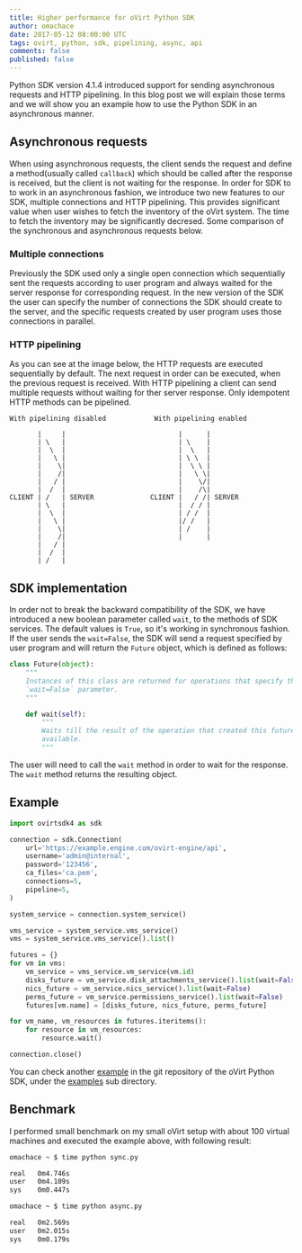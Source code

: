 ```yaml
---
title: Higher performance for oVirt Python SDK
author: omachace
date: 2017-05-12 08:00:00 UTC
tags: ovirt, python, sdk, pipelining, async, api
comments: false
published: false
---
```


Python SDK version 4.1.4 introduced support for sending asynchronous requests and HTTP pipelining. In this blog post we will explain those terms and we will show you an example how to use the Python SDK in an asynchronous manner.

## Asynchronous requests

When using asynchronous requests, the client sends the request and define a method(usually called `callback`) which should be called after the response is received, but the client is not waiting for the response. In order for SDK to to work in an asynchronous fashion, we introduce two new features to our SDK, multiple connections and HTTP pipelining. This provides significant value when user wishes to fetch the inventory of the oVirt system. The time to fetch the inventory may be significantly decresed.
Some comparison of the synchronous and asynchronous requests below.

### Multiple connections

Previously the SDK used only a single open connection which sequentially sent the requests according to user program and always waited for the server response for corresponding request.
In the new version of the SDK the user can specify the number of connections the SDK should create to the server, and the specific requests created by user program uses those connections in parallel.

### HTTP pipelining

As you can see at the image below, the HTTP requests are executed sequentially by default. The next request in order can be executed, when the previous request is received.
With HTTP pipelining a client can send multiple requests without waiting for ther server response. Only idempotent HTTP methods can be pipelined.

```
With pipelining disabled            With pipelining enabled

       |     |                            |      |
       | \   |                            | \    |
       |  \  |                            |  \   |
       |   \ |                            | \ \  |
       |    \|                            |  \ \ |
       |    /|                            |   \ \|
       |   / |                            |    \/| 
       |  /  |                            |    /\|
CLIENT | /   | SERVER              CLIENT |   / /| SERVER
       | \   |                            |  / / |
       |  \  |                            | / /  |
       |   \ |                            |/ /   |
       |    \|                            | /    |
       |    /|                            |      |
       |   / |                            
       |  /  |                            
       | /   |                            
```

## SDK implementation

In order not to break the backward compatibility of the SDK, we have introduced a new boolean parameter called ```wait```, to the methods of SDK services.
The default values is ```True```, so it's working in synchronous fashion. If the user sends the ```wait=False```, the SDK will send a request specified by user program and will return the ```Future``` object,
which is defined as follows:

```python
class Future(object):
    """
    Instances of this class are returned for operations that specify the
    `wait=False` parameter.
    """

    def wait(self):
        """
        Waits till the result of the operation that created this future is
        available.
        """
```

The user will need to call the ```wait``` method in order to wait for the response. The ```wait``` method returns the resulting object.

## Example

```python
import ovirtsdk4 as sdk

connection = sdk.Connection(
    url='https://example.engine.com/ovirt-engine/api',
    username='admin@internal',
    password='123456',
    ca_files='ca.pem',
    connections=5,
    pipeline=5,
)

system_service = connection.system_service()

vms_service = system_service.vms_service()
vms = system_service.vms_service().list()

futures = {}
for vm in vms:
    vm_service = vms_service.vm_service(vm.id)
    disks_future = vm_service.disk_attachments_service().list(wait=False)
    nics_future = vm_service.nics_service().list(wait=False)
    perms_future = vm_service.permissions_service().list(wait=False)
    futures[vm.name] = [disks_future, nics_future, perms_future]

for vm_name, vm_resources in futures.iteritems():
    for resource in vm_resources:
        resource.wait()

connection.close()
```

You can check another [example] in the git repository of the oVirt Python SDK, under the [examples] sub directory.

## Benchmark

I performed small benchmark on my small oVirt setup with about 100 virtual machines and
executed the example above, with following result:

```bash
omachace ~ $ time python sync.py 

real   0m4.746s
user   0m4.109s
sys    0m0.447s

omachace ~ $ time python async.py 

real   0m2.569s
user   0m2.015s
sys    0m0.179s
```

[example]: https://github.com/oVirt/ovirt-engine-sdk/blob/master/sdk/examples/asynchronous_inventory.py
[examples]: https://github.com/oVirt/ovirt-engine-sdk/blob/master/sdk/examples/
